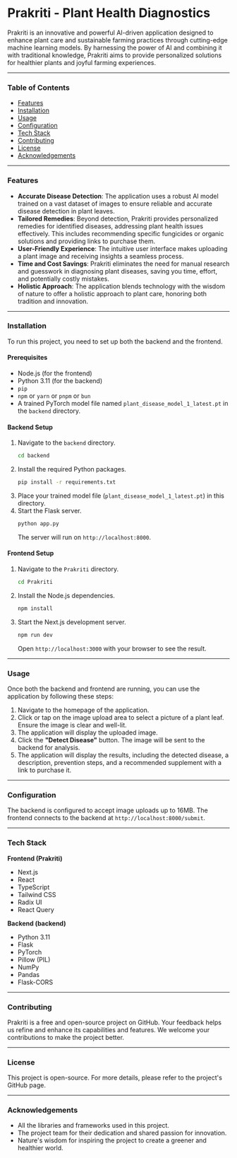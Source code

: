 # Prakriti - Plant Health Diagnostics

Prakriti is an innovative and powerful AI-driven application designed to enhance plant care and sustainable farming practices through cutting-edge machine learning models. By harnessing the power of AI and combining it with traditional knowledge, Prakriti aims to provide personalized solutions for healthier plants and joyful farming experiences.

-----

### Table of Contents

  * [Features](https://www.google.com/search?q=%23features)
  * [Installation](https://www.google.com/search?q=%23installation)
  * [Usage](https://www.google.com/search?q=%23usage)
  * [Configuration](https://www.google.com/search?q=%23configuration)
  * [Tech Stack](https://www.google.com/search?q=%23tech-stack)
  * [Contributing](https://www.google.com/search?q=%23contributing)
  * [License](https://www.google.com/search?q=%23license)
  * [Acknowledgements](https://www.google.com/search?q=%23acknowledgements)

-----

### Features

  * **Accurate Disease Detection**: The application uses a robust AI model trained on a vast dataset of images to ensure reliable and accurate disease detection in plant leaves.
  * **Tailored Remedies**: Beyond detection, Prakriti provides personalized remedies for identified diseases, addressing plant health issues effectively. This includes recommending specific fungicides or organic solutions and providing links to purchase them.
  * **User-Friendly Experience**: The intuitive user interface makes uploading a plant image and receiving insights a seamless process.
  * **Time and Cost Savings**: Prakriti eliminates the need for manual research and guesswork in diagnosing plant diseases, saving you time, effort, and potentially costly mistakes.
  * **Holistic Approach**: The application blends technology with the wisdom of nature to offer a holistic approach to plant care, honoring both tradition and innovation.

-----

### Installation

To run this project, you need to set up both the backend and the frontend.

#### Prerequisites

  * Node.js (for the frontend)
  * Python 3.11 (for the backend)
  * `pip`
  * `npm` or `yarn` or `pnpm` or `bun`
  * A trained PyTorch model file named `plant_disease_model_1_latest.pt` in the `backend` directory.

#### Backend Setup

1.  Navigate to the `backend` directory.
    ```bash
    cd backend
    ```
2.  Install the required Python packages.
    ```bash
    pip install -r requirements.txt
    ```
3.  Place your trained model file (`plant_disease_model_1_latest.pt`) in this directory.
4.  Start the Flask server.
    ```bash
    python app.py
    ```
    The server will run on `http://localhost:8000`.

#### Frontend Setup

1.  Navigate to the `Prakriti` directory.
    ```bash
    cd Prakriti
    ```
2.  Install the Node.js dependencies.
    ```bash
    npm install
    ```
3.  Start the Next.js development server.
    ```bash
    npm run dev
    ```
    Open `http://localhost:3000` with your browser to see the result.

-----

### Usage

Once both the backend and frontend are running, you can use the application by following these steps:

1.  Navigate to the homepage of the application.
2.  Click or tap on the image upload area to select a picture of a plant leaf. Ensure the image is clear and well-lit.
3.  The application will display the uploaded image.
4.  Click the **"Detect Disease"** button. The image will be sent to the backend for analysis.
5.  The application will display the results, including the detected disease, a description, prevention steps, and a recommended supplement with a link to purchase it.

-----

### Configuration

The backend is configured to accept image uploads up to 16MB. The frontend connects to the backend at `http://localhost:8000/submit`.

-----

### Tech Stack

**Frontend (Prakriti)**

  * Next.js
  * React
  * TypeScript
  * Tailwind CSS
  * Radix UI
  * React Query

**Backend (backend)**

  * Python 3.11
  * Flask
  * PyTorch
  * Pillow (PIL)
  * NumPy
  * Pandas
  * Flask-CORS

-----

### Contributing

Prakriti is a free and open-source project on GitHub. Your feedback helps us refine and enhance its capabilities and features. We welcome your contributions to make the project better.

-----

### License

This project is open-source. For more details, please refer to the project's GitHub page.

-----

### Acknowledgements

  * All the libraries and frameworks used in this project.
  * The project team for their dedication and shared passion for innovation.
  * Nature's wisdom for inspiring the project to create a greener and healthier world.